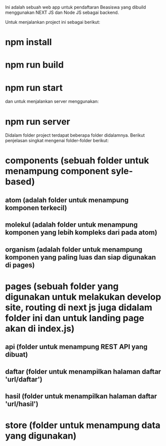 Ini adalah sebuah web app untuk pendaftaran Beasiswa yang dibuild menggunakan NEXT JS dan Node JS sebagai backend.

Untuk menjalankan project ini sebagai berikut:

# npm install
# npm run build
# npm run start

dan untuk menjalankan server menggunakan:

# npm run server

Didalam folder project terdapat beberapa folder didalamnya. Berikut penjelasan singkat mengenai folder-folder berikut:
# components (sebuah folder untuk menampung component syle-based)
 ## atom (adalah folder untuk menampung komponen terkecil)
 ## molekul (adalah folder untuk menampung komponen yang lebih kompleks dari pada atom)
 ## organism (adalah folder untuk menampung komponen yang paling luas dan siap digunakan di pages)

# pages (sebuah folder yang digunakan untuk melakukan develop site, routing di next js juga didalam folder ini dan untuk landing page akan di index.js)
 ## api (folder untuk menampung REST API yang dibuat)
 ## daftar (folder untuk menampilkan halaman daftar 'url/daftar')
 ## hasil (folder untuk menampilkan halaman daftar 'url/hasil')

# store (folder untuk menampung data yang digunakan)
